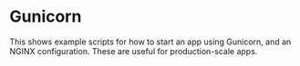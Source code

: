 # Gunicorn

This shows example scripts for how to start an app using Gunicorn, and an NGINX configuration. These are useful for production-scale apps.